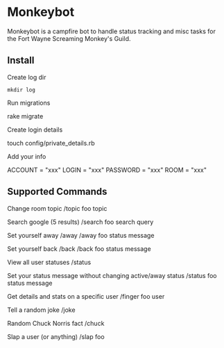 Monkeybot
===

Monkeybot is a campfire bot to handle status tracking and misc tasks for the Fort Wayne Screaming Monkey's Guild.

Install
---

Create log dir

`mkdir log`
  
Run migrations

  rake migrate
  
Create login details

  touch config/private_details.rb
  
Add your info

  ACCOUNT = "xxx"
  LOGIN = "xxx"
  PASSWORD = "xxx"
  ROOM = "xxx"

Supported Commands
---

Change room topic
  /topic foo topic
  
Search google (5 results)
  /search foo search query
  
Set yourself away
  /away
  /away foo status message
  
Set yourself back
  /back
  /back foo status message
  
View all user statuses
  /status
  
Set your status message without changing active/away status
  /status foo status message
  
Get details and stats on a specific user
  /finger foo user
  
Tell a random joke
  /joke
  
Random Chuck Norris fact
  /chuck
  
Slap a user (or anything)
  /slap foo